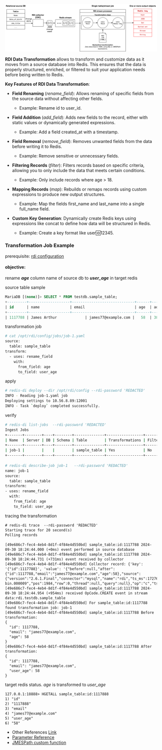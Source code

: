 





![data flow](/docs/images/RDIPipeDataflow.drawio.png)

**RDI Data Transformation** allows to transform and customize data as it moves from a source database into Redis. This ensures that the data is properly structured, enriched, or filtered to suit your application needs before being written to Redis.

**Key Features of RDI Data Transformation**:
- **Field Renaming** (*rename_field*): Allows renaming of specific fields from the source data without affecting other fields.
    - Example: Rename id to user_id.

- **Field Addition** (*add_field*): Adds new fields to the record, either with static values or dynamically generated expressions.
    - Example: Add a field created_at with a timestamp.

- **Field Removal** (*remove_field*): Removes unwanted fields from the data before writing it to Redis.
    - Example: Remove sensitive or unnecessary fields.

- **Filtering Records** (*filter*): Filters records based on specific criteria, allowing you to only include the data that meets certain conditions.
    - Example: Only include records where age > 18.

- **Mapping Records** (*map*): Rebuilds or remaps records using custom expressions to produce new output structures.
    - Example: Map the fields first_name and last_name into a single full_name field.

- **Custom Key Generation**: Dynamically create Redis keys using expressions like concat to define how data will be structured in Redis.
    - Example: Create a key format like user:id:12345.


### Transformation Job Example

prerequisite: [rdi configuration](/docs/rdi-configuration.md)

#### objective:

rename ***age*** column name of source db to  ***user_age*** in target redis 

source table sample

```sql
MariaDB [(none)]> SELECT * FROM testdb.sample_table;
+---------+-------------------+-----------------------------+------+-------------------------------------------------------+
| id      | name              | email                       | age  | address                                               |
+---------+-------------------+-----------------------------+------+-------------------------------------------------------+
| 1117788 | James Arthur             | james77@example.com |   58  | 381 Long Ville                                        |
```

transformation job

```bash
# cat /opt/rdi/config/jobs/job-1.yaml 
source:
  table: sample_table
transform:
  - uses: rename_field
    with:
      from_field: age
      to_field: user_age

```

apply 

```bash
# redis-di deploy --dir /opt/rdi/config --rdi-password 'REDACTED'
INFO - Reading job-1.yaml job
Deploying settings to 10.56.8.89:12001
INFO - Task `deploy` completed successfully.
```

verify 

```bash
# redis-di list-jobs  --rdi-password 'REDACTED'
Ingest Jobs
+-------+--------+----+--------+--------------+-----------------+--------+--------+-----------+
| Name  | Server | DB | Schema | Table        | Transformations | Filter | Key(s) | Target(s) |
+-------+--------+----+--------+--------------+-----------------+--------+--------+-----------+
| job-1 |        |    |        | sample_table | Yes             | No     | No     |           |
+-------+--------+----+--------+--------------+-----------------+--------+--------+-----------+

# redis-di describe-job job-1   --rdi-password 'REDACTED'
name: job-1
source:
  table: sample_table
transform:
- uses: rename_field
  with:
    from_field: age
    to_field: user_age
```

tracing the transformation 

```
# redis-di trace  --rdi-password 'REDACTED'
Starting trace for 20 second(s)
Polling records

[49e686c7-fec4-4eb4-8d1f-4f84e4d550bd] sample_table:id:1117788 2024-09-30 18:24:44.000 (+0ms) event performed in source database
[49e686c7-fec4-4eb4-8d1f-4f84e4d550bd] sample_table:id:1117788 2024-09-30 18:24:44.731 (+731ms) event received by collector
[49e686c7-fec4-4eb4-8d1f-4f84e4d550bd] Collector record: {'key': '{"id":1117788}', 'value': '{"before":null,"after":{"id":1117788,"email":"james77@example.com","age":58},"source":{"version":"2.6.1.Final","connector":"mysql","name":"rdi","ts_ms":1727699084000,"snapshot":"false","db":"testdb","sequence":null,"ts_us":1727699084000000,"ts_ns":1727699084000000000,"table":"sample_table","server_id":1,"gtid":null,"file":"mysql-bin.000009","pos":1984,"row":0,"thread":null,"query":null},"op":"c","ts_ms":1727699084731,"ts_us":1727699084731756,"ts_ns":1727699084731756000,"transaction":null}'}
[49e686c7-fec4-4eb4-8d1f-4f84e4d550bd] sample_table:id:1117788 2024-09-30 18:24:44.954 (+954ms) received OpCode.CREATE event in stream data:rdi.testdb.sample_table
[49e686c7-fec4-4eb4-8d1f-4f84e4d550bd] For sample_table:id:1117788 found transformation job: job-1
[49e686c7-fec4-4eb4-8d1f-4f84e4d550bd] sample_table:id:1117788 Before transformation:
{
  "id": 1117788,
  "email": "james77@example.com",
  "age": 58
}
[49e686c7-fec4-4eb4-8d1f-4f84e4d550bd] sample_table:id:1117788 After transformation:
{
  "id": 1117788,
  "email": "james77@example.com",
  "user_age": 58
}
```

target redis status. *age* is transformed to  *user_age*

```
127.0.0.1:18888> HGETALL sample_table:id:1117888
1) "id"
2) "1117888"
3) "email"
4) "james77@example.com"
5) "user_age"
6) "58"
```



- Other References [Link](https://redis.io/docs/latest/integrate/redis-data-integration/data-pipelines/transform-examples/)
- [Parameter Reference](https://redis.io/docs/latest/integrate/redis-data-integration/reference/data-transformation/)
- [JMESPath custom function](https://redis.io/docs/latest/integrate/redis-data-integration/reference/jmespath-custom-functions/)